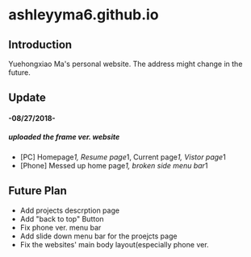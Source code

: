 # ashleyyma6.github.io

## Introduction
Yuehongxiao Ma's personal website. The address might change in the future.

## Update 
#### -08/27/2018-
##### uploaded the frame ver. website
* [PC] Homepage*1, Resume page*1, Current page*1, Vistor page*1 
* [Phone] Messed up home page*1, broken side menu bar*1

## Future Plan
* Add projects descrption page
* Add "back to top" Button
* Fix phone ver. menu bar
* Add slide down menu bar for the proejcts page
* Fix the websites' main body layout(especially phone ver.
